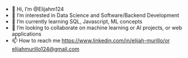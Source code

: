 - 👋 Hi, I’m @Elijahm124
- 👀 I’m interested in Data Science and Software/Backend Development
- 🌱 I’m currently learning SQL, Javascript, ML concepts
- 💞️ I’m looking to collaborate on machine learning or AI projects, or web applications
- 📫 How to reach me https://www.linkedin.com/in/elijah-murillo/or elijahmurillo124@gmail.com

<!---
Elijahm124/Elijahm124 is a ✨ special ✨ repository because its `README.md` (this file) appears on your GitHub profile.
You can click the Preview link to take a look at your changes.
--->
